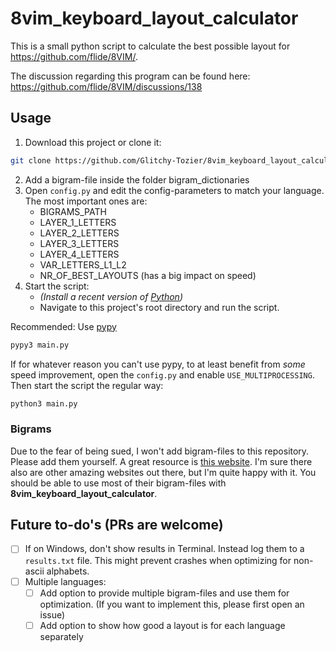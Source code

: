 # 8vim_keyboard_layout_calculator

This is a small python script to calculate the best possible layout for https://github.com/flide/8VIM/.

The discussion regarding this program can be found here: https://github.com/flide/8VIM/discussions/138

## Usage
1. Download this project or clone it:
```sh
git clone https://github.com/Glitchy-Tozier/8vim_keyboard_layout_calculator.git
```
2. Add a bigram-file inside the folder bigram_dictionaries
3. Open `config.py` and edit the config-parameters to match your language. The most important ones are:
    - BIGRAMS_PATH
    - LAYER_1_LETTERS
    - LAYER_2_LETTERS
    - LAYER_3_LETTERS
    - LAYER_4_LETTERS
    - VAR_LETTERS_L1_L2
    - NR_OF_BEST_LAYOUTS (has a big impact on speed)
4. Start the script:
    - _(Install a recent version of [Python](https://www.python.org/))_
    - Navigate to this project's root directory and run the script.  

Recommended: Use [pypy](https://www.pypy.org/)
```sh
pypy3 main.py
```
If for whatever reason you can't use pypy, to at least benefit from *some* speed improvement, open the `config.py` and enable `USE_MULTIPROCESSING`. Then start the script the regular way:
```sh
python3 main.py
```

### Bigrams
Due to the fear of being sued, I won't add bigram-files to this repository. Please add them yourself. A great resource is [this website](http://practicalcryptography.com/cryptanalysis/letter-frequencies-various-languages/).
I'm sure there also are other amazing websites out there, but I'm quite happy with it. You should be able to use most of their bigram-files with **8vim_keyboard_layout_calculator**.

## Future to-do's (PRs are welcome)
- [ ] If on Windows, don't show results in Terminal. Instead log them to a `results.txt` file. This might prevent crashes when optimizing for non-ascii alphabets.
- [ ] Multiple languages:
    - [ ] Add option to provide multiple bigram-files and use them for optimization. (If you want to implement this, please first open an issue)
    - [ ] Add option to show how good a layout is for each language separately
